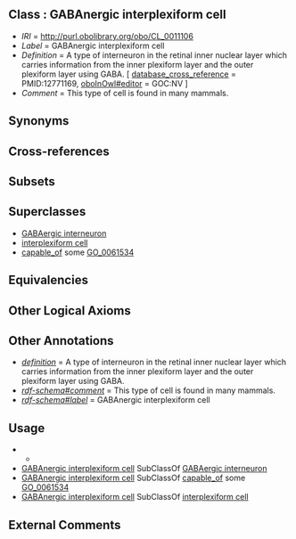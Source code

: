 
## Class : GABAnergic interplexiform cell

 * *IRI* = http://purl.obolibrary.org/obo/CL_0011106
 * *Label* = GABAnergic interplexiform cell
 * *Definition* = A type of interneuron in the retinal inner nuclear layer which 
carries information from the inner plexiform layer and the outer 
plexiform layer using GABA.  [ [database_cross_reference](../../ef/oboInOwl#hasDbXref.md) = PMID:12771169, [oboInOwl#editor](../../or/oboInOwl#editor.md) = GOC:NV ]
 * *Comment* = This type of cell is found in many mammals.

## Synonyms


## Cross-references


## Subsets


## Superclasses

 * [GABAergic interneuron](../../CL/05/CL_0011005.md)
 * [interplexiform cell](../../CL/04/CL_0011104.md)
 * [capable_of](../../RO/15/RO_0002215.md) some [GO_0061534](../../GO/34/GO_0061534.md)

## Equivalencies


## Other Logical Axioms


## Other Annotations

 * *[definition](../../IAO/15/IAO_0000115.md)* = A type of interneuron in the retinal inner nuclear layer which 
carries information from the inner plexiform layer and the outer 
plexiform layer using GABA. 
 * *[rdf-schema#comment](../../nt/rdf-schema#comment.md)* = This type of cell is found in many mammals.
 * *[rdf-schema#label](../../el/rdf-schema#label.md)* = GABAnergic interplexiform cell

## Usage

 * -
 * [GABAnergic interplexiform cell](../../CL/06/CL_0011106.md) SubClassOf [GABAergic interneuron](../../CL/05/CL_0011005.md)
 * [GABAnergic interplexiform cell](../../CL/06/CL_0011106.md) SubClassOf [capable_of](../../RO/15/RO_0002215.md) some [GO_0061534](../../GO/34/GO_0061534.md)
 * [GABAnergic interplexiform cell](../../CL/06/CL_0011106.md) SubClassOf [interplexiform cell](../../CL/04/CL_0011104.md)

## External Comments

